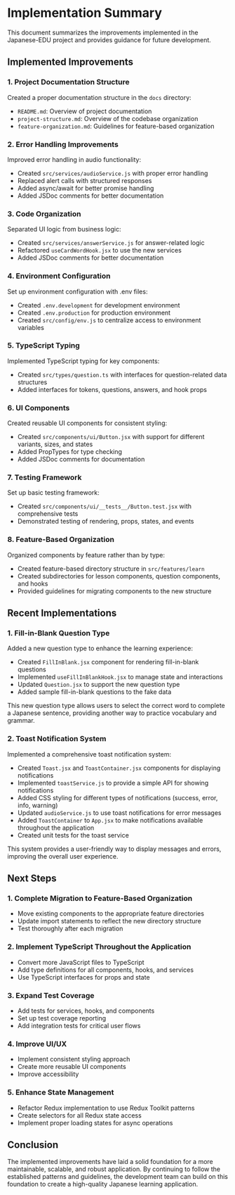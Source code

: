# Implementation Summary

This document summarizes the improvements implemented in the Japanese-EDU project and provides guidance for future
development.

## Implemented Improvements

### 1. Project Documentation Structure

Created a proper documentation structure in the `docs` directory:

- `README.md`: Overview of project documentation
- `project-structure.md`: Overview of the codebase organization
- `feature-organization.md`: Guidelines for feature-based organization

### 2. Error Handling Improvements

Improved error handling in audio functionality:

- Created `src/services/audioService.js` with proper error handling
- Replaced alert calls with structured responses
- Added async/await for better promise handling
- Added JSDoc comments for better documentation

### 3. Code Organization

Separated UI logic from business logic:

- Created `src/services/answerService.js` for answer-related logic
- Refactored `useCardWordHook.jsx` to use the new services
- Added JSDoc comments for better documentation

### 4. Environment Configuration

Set up environment configuration with .env files:

- Created `.env.development` for development environment
- Created `.env.production` for production environment
- Created `src/config/env.js` to centralize access to environment variables

### 5. TypeScript Typing

Implemented TypeScript typing for key components:

- Created `src/types/question.ts` with interfaces for question-related data structures
- Added interfaces for tokens, questions, answers, and hook props

### 6. UI Components

Created reusable UI components for consistent styling:

- Created `src/components/ui/Button.jsx` with support for different variants, sizes, and states
- Added PropTypes for type checking
- Added JSDoc comments for documentation

### 7. Testing Framework

Set up basic testing framework:

- Created `src/components/ui/__tests__/Button.test.jsx` with comprehensive tests
- Demonstrated testing of rendering, props, states, and events

### 8. Feature-Based Organization

Organized components by feature rather than by type:

- Created feature-based directory structure in `src/features/learn`
- Created subdirectories for lesson components, question components, and hooks
- Provided guidelines for migrating components to the new structure

## Recent Implementations

### 1. Fill-in-Blank Question Type

Added a new question type to enhance the learning experience:

- Created `FillInBlank.jsx` component for rendering fill-in-blank questions
- Implemented `useFillInBlankHook.jsx` to manage state and interactions
- Updated `Question.jsx` to support the new question type
- Added sample fill-in-blank questions to the fake data

This new question type allows users to select the correct word to complete a Japanese sentence, providing another way to
practice vocabulary and grammar.

### 2. Toast Notification System

Implemented a comprehensive toast notification system:

- Created `Toast.jsx` and `ToastContainer.jsx` components for displaying notifications
- Implemented `toastService.js` to provide a simple API for showing notifications
- Added CSS styling for different types of notifications (success, error, info, warning)
- Updated `audioService.js` to use toast notifications for error messages
- Added `ToastContainer` to `App.jsx` to make notifications available throughout the application
- Created unit tests for the toast service

This system provides a user-friendly way to display messages and errors, improving the overall user experience.

## Next Steps

### 1. Complete Migration to Feature-Based Organization

- Move existing components to the appropriate feature directories
- Update import statements to reflect the new directory structure
- Test thoroughly after each migration

### 2. Implement TypeScript Throughout the Application

- Convert more JavaScript files to TypeScript
- Add type definitions for all components, hooks, and services
- Use TypeScript interfaces for props and state

### 3. Expand Test Coverage

- Add tests for services, hooks, and components
- Set up test coverage reporting
- Add integration tests for critical user flows

### 4. Improve UI/UX

- Implement consistent styling approach
- Create more reusable UI components
- Improve accessibility

### 5. Enhance State Management

- Refactor Redux implementation to use Redux Toolkit patterns
- Create selectors for all Redux state access
- Implement proper loading states for async operations

## Conclusion

The implemented improvements have laid a solid foundation for a more maintainable, scalable, and robust application. By
continuing to follow the established patterns and guidelines, the development team can build on this foundation to
create a high-quality Japanese learning application.
